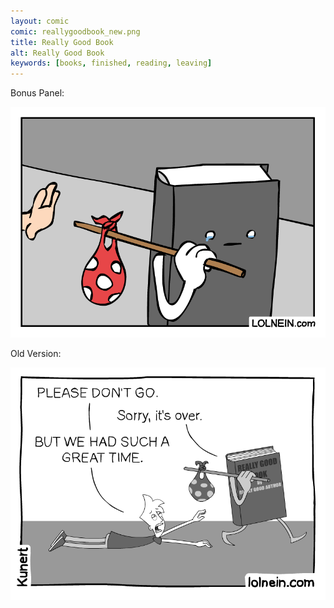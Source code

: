 ```yaml
---
layout: comic
comic: reallygoodbook_new.png
title: Really Good Book
alt: Really Good Book
keywords: [books, finished, reading, leaving]
---
```


Bonus Panel:

![Really Good Book Bonus Panel](/images/reallygoodbook_bonus.png)

Old Version:

![Really Good Book Old Version](/images/reallygoodbook_old.png)